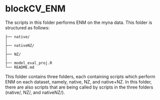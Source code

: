 # blockCV_ENM

The scripts in this folder performs ENM on the myna data. This folder is structured as follows:

```
├── native/
│   
├── nativeNZ/
│   
├── NZ/
│   
├── model_eval_proj.R
└── README.md

```

This folder contains three folders, each containing scripts which perform ENM on each dataset, namely, native, NZ, and native+NZ. In this folder, there are also scripts that are being called by scripts in the three folders (native/, NZ/, and nativeNZ/).

